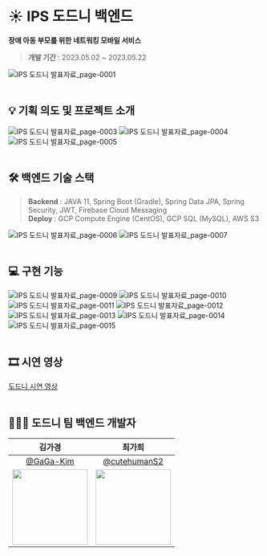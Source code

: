 # ☀ IPS 도드니 백엔드
**장애 아동 부모를 위한 네트워킹 모바일 서비스**<br/>
> **개발 기간** : 2023.05.02 ~ 2023.05.22<br/>

![IPS  도드니 발표자료_page-0001](https://github.com/Dodeuni/Dodeuni_Backend/assets/87821678/b722c350-4353-4e85-bbae-89ac0e698f71)
<br/><br/>

## 💡 기획 의도 및 프로젝트 소개
![IPS  도드니 발표자료_page-0003](https://github.com/Dodeuni/Dodeuni_Backend/assets/87821678/ee191a08-f43c-4881-8f11-87fb0cb68720)
![IPS  도드니 발표자료_page-0004](https://github.com/Dodeuni/Dodeuni_Backend/assets/87821678/a100c384-b402-4b04-8ade-b2c84efe44ac)
![IPS  도드니 발표자료_page-0005](https://github.com/Dodeuni/Dodeuni_Backend/assets/87821678/5af2dd61-3e40-4bce-9543-47cedc81fe28)
<br/><br/>

## 🛠 백엔드 기술 스택
> **Backend** : JAVA 11, Spring Boot (Gradle), Spring Data JPA, Spring Security, JWT, Firebase Cloud Messaging<br/>
> **Deploy** : GCP Compute Engine (CentOS), GCP SQL (MySQL), AWS S3<br/>

![IPS  도드니 발표자료_page-0006](https://github.com/Dodeuni/Dodeuni_Backend/assets/87821678/092addf2-51fc-4a50-b688-7022d7572b2a)
![IPS  도드니 발표자료_page-0007](https://github.com/Dodeuni/Dodeuni_Backend/assets/87821678/7797f33c-26cd-4ec0-b7d9-eaae6c39938e)
<br/><br/>

## 💻 구현 기능
![IPS  도드니 발표자료_page-0009](https://github.com/Dodeuni/Dodeuni_Backend/assets/87821678/6ed04086-015f-46cd-85dd-135d55299e61)
![IPS  도드니 발표자료_page-0010](https://github.com/Dodeuni/Dodeuni_Backend/assets/87821678/ded3173e-638e-4136-9e87-f6128c2a494e)
![IPS  도드니 발표자료_page-0011](https://github.com/Dodeuni/Dodeuni_Backend/assets/87821678/faa183ed-d233-427e-9657-6b005488e1fd)
![IPS  도드니 발표자료_page-0012](https://github.com/Dodeuni/Dodeuni_Backend/assets/87821678/621419c6-edf0-4014-bd33-d0f2a0ac959f)
![IPS  도드니 발표자료_page-0013](https://github.com/Dodeuni/Dodeuni_Backend/assets/87821678/f42531bf-a527-4ca3-98b0-cc37191a9485)
![IPS  도드니 발표자료_page-0014](https://github.com/Dodeuni/Dodeuni_Backend/assets/87821678/55e292da-d0a0-4a3b-b61c-f5d7f911591d)
![IPS  도드니 발표자료_page-0015](https://github.com/Dodeuni/Dodeuni_Backend/assets/87821678/52706461-3afd-4af3-830d-1950795f74db)
<br/><br/>

## 🎞 시연 영상
[도드니 시연 영상](https://youtu.be/v_dkXI31GOw)
<br/><br/>

## 👩🏻‍💻 도드니 팀 백엔드 개발자 
| 김가경 | 최가희 |
| :-: | :-: |
| [@GaGa-Kim](https://github.com/GaGa-Kim) | [@cutehumanS2](https://github.com/cutehumanS2) |
|<img src="https://github.com/GaGa-Kim.png" style="width:150px; height:150px;">|<img src="https://github.com/cutehumanS2.png" style="width:150px; height:150px;">|
